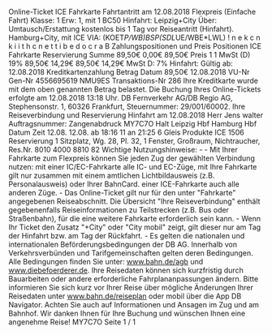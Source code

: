 Online-Ticket ICE Fahrkarte Fahrtantritt am 12.08.2018 Flexpreis (Einfache Fahrt) Klasse: 1 Erw: 1, mit 1 BC50 Hinfahrt: Leipzig+City Über: Umtausch/Erstattung kostenlos bis 1 Tag vor Reiseantritt (Hinfahrt). Hamburg+City, mit ICE VIA: (KOET*P/WB)*BSP*(SDL*UE/WBE*LWL) ! n e k c n k i i t h c n e t t i b e d o c r a B Zahlungspositionen und Preis Positionen ICE Fahrkarte Reservierung Summe 89,50€ 0,00€ 89,50€ Preis 1 1 MwSt (D) 19% 89,50€ 14,29€ 89,50€ 14,29€ MwSt D: 7% Hinfahrt: Gültig ab: 12.08.2018 Kreditkartenzahlung Betrag Datum 89,50€ 12.08.2018 VU-Nr Gen-Nr 4556695619 NMU9ES Transaktions-Nr 286 Ihre Kreditkarte wurde mit dem oben genannten Betrag belastet. Die Buchung Ihres Online-Tickets erfolgte am 12.08.2018 13:18 Uhr. DB Fernverkehr AG/DB Regio AG, Stephensonstr. 1, 60326 Frankfurt, Steuernummer: 29/001/60002. Ihre Reiseverbindung und Reservierung Hinfahrt am 12.08.2018 Herr Jens walter Auftragsnummer: Zangenabdruck MY7C7O Halt Leipzig Hbf Hamburg Hbf Datum Zeit 12.08. 12.08. ab 18:16 11 an 21:25 6 Gleis Produkte ICE 1506 Reservierung 1 Sitzplatz, Wg. 28, Pl. 32, 1 Fenster, Großraum, Nichtraucher, Res.Nr. 8010 4000 8810 82 Wichtige Nutzungshinweise: - - Mit Ihrer Fahrkarte zum Flexpreis können Sie jeden Zug der gewählten Verbindung nutzen: mit einer IC/EC-Fahrkarte alle IC- und EC-Züge, mit Ihre Fahrkarte gilt nur zusammen mit einem amtlichen Lichtbildausweis (z.B. Personalausweis) oder Ihrer BahnCard. einer ICE-Fahrkarte auch alle anderen Züge. - Das Online-Ticket gilt nur für den unter "Fahrkarte" angegebenen Reiseabschnitt. Die Übersicht "Ihre Reiseverbindung" enthält gegebenenfalls Reiseinformationen zu Teilstrecken (z.B. Bus oder Straßenbahn), für die eine weitere Fahrkarte erforderlich sein kann. - Wenn Ihr Ticket den Zusatz "+City" oder "City mobil" zeigt, gilt dieser nur am Tag der Hinfahrt bzw. am Tag der Rückfahrt. - Es gelten die nationalen und internationalen Beförderungsbedingungen der DB AG. Innerhalb von Verkehrsverbünden und Tarifgemeinschaften gelten deren Bedingungen. Alle Bedingungen finden Sie unter: www.bahn.de/agb und www.diebefoerderer.de. Ihre Reisedaten können sich kurzfristig durch Bauarbeiten oder andere erforderliche Fahrplananpassungen ändern. Bitte informieren Sie sich kurz vor Ihrer Reise über mögliche Änderungen Ihrer Reisedaten unter www.bahn.de/reiseplan oder mobil über die App DB Navigator. Achten Sie auch auf Informationen und Ansagen im Zug und am Bahnhof. Wir danken Ihnen für Ihre Buchung und wünschen Ihnen eine angenehme Reise! MY7C7O Seite 1 / 1